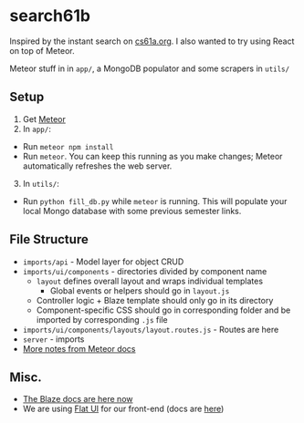 # search61b
Inspired by the instant search on [cs61a.org](cs61a.org). I also wanted to try using React on top of Meteor.

Meteor stuff in in `app/`, a MongoDB populator and some scrapers in `utils/`

## Setup
1. Get [Meteor](https://www.meteor.com/install)
2. In `app/`:
  - Run `meteor npm install`
  - Run `meteor`. You can keep this running as you make changes; Meteor automatically refreshes the web server.
3. In `utils/`:
  - Run `python fill_db.py` while `meteor` is running. This will populate your local Mongo database with some previous semester links.

## File Structure
- `imports/api` - Model layer for object CRUD
- `imports/ui/components` - directories divided by component name
  - `layout` defines overall layout and wraps individual templates
    - Global events or helpers should go in `layout.js`
  - Controller logic + Blaze template should only go in its directory
  - Component-specific CSS should go in corresponding folder and be imported by corresponding `.js` file
- `imports/ui/components/layouts/layout.routes.js` - Routes are here
- `server` - imports
- [More notes from Meteor docs](https://guide.meteor.com/structure.html)

## Misc.
- [The Blaze docs are here now](http://blazejs.org/guide/introduction.html)
- We are using [Flat UI](http://designmodo.github.io/Flat-UI/) for our front-end (docs are [here](https://designmodo.github.io/Flat-UI/docs/components.html))





